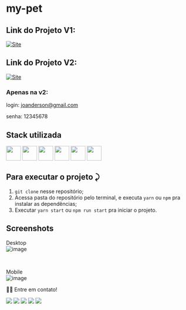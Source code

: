 # my-pet

## Link do Projeto V1:

<a link href="https://my-pet-joanderson337.vercel.app/" target="_blank">![Site](https://shields.io/badge/acessar-Site-green?&style=for-the-badge)</a>

## Link do Projeto V2: 

<a link href="https://mypetv2-joanderson337.vercel.app/" target="_blank">![Site](https://shields.io/badge/acessar-Site-green?&style=for-the-badge)</a>

### Apenas na v2:

login: joanderson@gmail.com

senha: 12345678


## Stack utilizada
  <img width="40px" src="https://cdn.jsdelivr.net/gh/devicons/devicon/icons/html5/html5-original.svg" /> <img width="40px" src="https://cdn.jsdelivr.net/gh/devicons/devicon/icons/react/react-original.svg" /> 
<img width="40px" src="https://cdn.jsdelivr.net/gh/devicons/devicon/icons/css3/css3-original.svg" /> 
<img width="40px" src="https://cdn.jsdelivr.net/gh/devicons/devicon/icons/javascript/javascript-original.svg" />
<img width="40px" src="https://cdn.jsdelivr.net/gh/devicons/devicon/icons/firebase/firebase-plain-wordmark.svg" />
<img width="40px" src="https://cdn.jsdelivr.net/gh/devicons/devicon/icons/typescript/typescript-original.svg" />



          

## Para executar o projeto ⤸

1. `git clone` nesse repositório;
2. Acessa pasta do repositório pelo terminal, e executa `yarn` ou `npm` pra instalar as dependências;
3. Executar `yarn start` ou `npm run start` pra iniciar o projeto.


  
## Screenshots

Desktop
<br>
![image](https://user-images.githubusercontent.com/77758027/210912090-6d30f34f-45d4-4a71-a64c-2197a816a3c3.png)

<br>

Mobile
<br>
![image](https://user-images.githubusercontent.com/77758027/210912139-67bc34d1-827b-458a-b683-e0987f447b3e.png)



👋🏽 Entre em contato!
<br/>

 <a href="https://api.whatsapp.com/send?phone=5581991431834" target="_blank"><img src="https://img.shields.io/badge/WhatsApp-25D366?style=for-the-badge&logo=whatsapp&logoColor=white" target="_blank"></a>
  <a href="https://www.instagram.com/joanderson1_/" target="_blank"><img src="https://img.shields.io/badge/-Instagram-%23E4405F?style=for-the-badge&logo=instagram&logoColor=white" target="_blank"></a>
  <a href = "mailto:jhonny_040996@hotmail.com"><img src="https://img.shields.io/badge/-Gmail-%23333?style=for-the-badge&logo=gmail&logoColor=white" target="_blank"></a>
  <a href="https://www.linkedin.com/in/joandersonsilva337/" target="_blank"><img src="https://img.shields.io/badge/-LinkedIn-%230077B5?style=for-the-badge&logo=linkedin&logoColor=white" target="_blank"></a>
   <a href="https://jon-six.vercel.app/" target="_blank"><img src="https://img.shields.io/badge/bio.link-000000%7D?style=for-the-badge&logo=biolink&logoColor=white"></a> 

